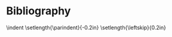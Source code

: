 # Bibliography

<!-- invert indentation to keep entries on the left -->
\indent
\setlength{\parindent}{-0.2in}
\setlength{\leftskip}{0.2in}